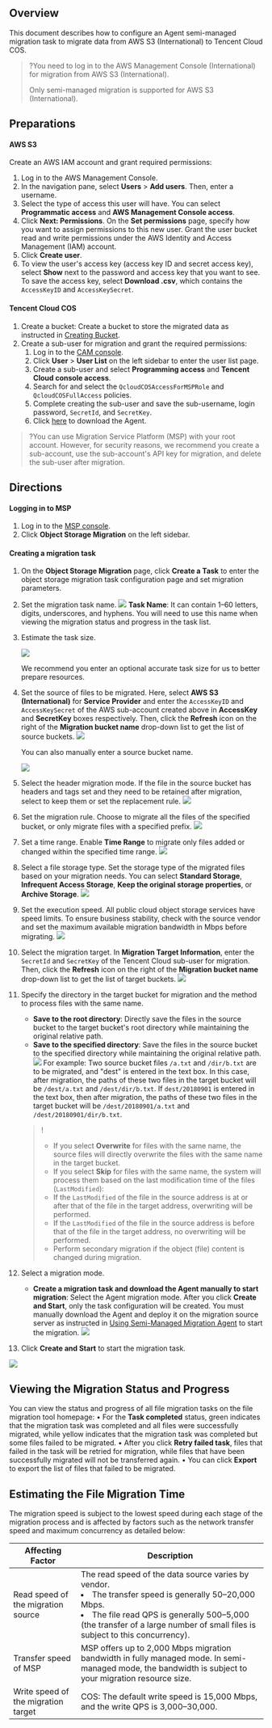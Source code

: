 
## Overview


This document describes how to configure an Agent semi-managed migration task to migrate data from AWS S3 (International) to Tencent Cloud COS.

>?You need to log in to the AWS Management Console (International) for migration from AWS S3 (International).
>
>Only semi-managed migration is supported for AWS S3 (International).



## Preparations
#### AWS S3
Create an AWS IAM account and grant required permissions:
1.	Log in to the AWS Management Console.
2.	In the navigation pane, select **Users** > **Add users**. Then, enter a username.
3.	Select the type of access this user will have. You can select **Programmatic access** and **AWS Management Console access**.
4.	Click **Next: Permissions**. On the **Set permissions** page, specify how you want to assign permissions to this new user. Grant the user bucket read and write permissions under the AWS Identity and Access Management (IAM) account.
5.	Click **Create user**.
6.	To view the user's access key (access key ID and secret access key), select **Show** next to the password and access key that you want to see. To save the access key, select **Download .csv**, which contains the `AccessKeyID` and `AccessKeySecret`.

#### Tencent Cloud COS
1. Create a bucket:
Create a bucket to store the migrated data as instructed in [Creating Bucket](https://intl.cloud.tencent.com/document/product/436/13309).
2. Create a sub-user for migration and grant the required permissions:
	1. Log in to the [CAM console](https://console.cloud.tencent.com/cam/overview).
	2. Click **User** > **User List** on the left sidebar to enter the user list page.
	3. Create a sub-user and select **Programming access** and **Tencent Cloud console access**.
	4. Search for and select the `QcloudCOSAccessForMSPRole` and `QcloudCOSFullAccess` policies.
	5. Complete creating the sub-user and save the sub-username, login password, `SecretId`, and `SecretKey`.
	6. Click [here](https://migrate-1256125716.cos.ap-guangzhou.myqcloud.com/agent/agent.zip) to download the Agent.


>?You can use Migration Service Platform (MSP) with your root account. However, for security reasons, we recommend you create a sub-account, use the sub-account's API key for migration, and delete the sub-user after migration.



## Directions

#### Logging in to MSP

1. Log in to the [MSP console](https://console.cloud.tencent.com/msp).
2. Click **Object Storage Migration** on the left sidebar.


#### Creating a migration task

1. On the **Object Storage Migration** page, click **Create a Task** to enter the object storage migration task configuration page and set migration parameters.

2. Set the migration task name.
   ![](https://qcloudimg.tencent-cloud.cn/raw/896762f3db5eede46e3437f054436854.png)
   **Task Name**: It can contain 1–60 letters, digits, underscores, and hyphens. You will need to use this name when viewing the migration status and progress in the task list.

3. Estimate the task size.

   ![](https://qcloudimg.tencent-cloud.cn/raw/0e2f9d5c9f184bb393275a60fa4d883b.png)

   We recommend you enter an optional accurate task size for us to better prepare resources.

4. Set the source of files to be migrated.
   Here, select **AWS S3 (International)** for **Service Provider** and enter the `AccessKeyID` and `AccessKeySecret` of the AWS sub-account created above in **AccessKey** and **SecretKey** boxes respectively. Then, click the **Refresh** icon on the right of the **Migration bucket name** drop-down list to get the list of source buckets.
   ![](https://qcloudimg.tencent-cloud.cn/raw/1742b30f6b9716c2594fdda4e0dcf392.png)

   You can also manually enter a source bucket name.

   ![](https://qcloudimg.tencent-cloud.cn/raw/f488a4bb7822f2827558eaff82050cbd.png)

5. Select the header migration mode.
   If the file in the source bucket has headers and tags set and they need to be retained after migration, select to keep them or set the replacement rule.
   ![](https://qcloudimg.tencent-cloud.cn/raw/1bf638155d723024dfcc6146f2f222af.png)

6. Set the migration rule.
   Choose to migrate all the files of the specified bucket, or only migrate files with a specified prefix.
   ![](https://qcloudimg.tencent-cloud.cn/raw/0bd1276c60d8c33b43ab4f1f244eac1e.png)

7. Set a time range.
   Enable **Time Range** to migrate only files added or changed within the specified time range.
   ![](https://qcloudimg.tencent-cloud.cn/raw/0c9a0904eb75298494eb98817ae2bd9c.png)

8. Select a file storage type.
   Set the storage type of the migrated files based on your migration needs. You can select **Standard Storage**, **Infrequent Access Storage**, **Keep the original storage properties**, or **Archive Storage**.
    ![](https://qcloudimg.tencent-cloud.cn/raw/0c7a24cd0b1a4531bd1d07351fc421fc.png)

9. Set the execution speed.
   All public cloud object storage services have speed limits. To ensure business stability, check with the source vendor and set the maximum available migration bandwidth in Mbps before migrating.
   ![](https://qcloudimg.tencent-cloud.cn/raw/59aab1e604aae6f72a4ea2fe2c334d94.png)

10. Select the migration target.
    In **Migration Target Information**, enter the `SecretId` and `SecretKey` of the Tencent Cloud sub-user for migration. Then, click the **Refresh** icon on the right of the **Migration bucket name** drop-down list to get the list of target buckets.
    ![](https://qcloudimg.tencent-cloud.cn/raw/4eae95aeaf3cd845286c9ef3d92ff030.png)

11. Specify the directory in the target bucket for migration and the method to process files with the same name.

     - **Save to the root directory**: Directly save the files in the source bucket to the target bucket's root directory while maintaining the original relative path.
     - **Save to the specified directory**: Save the files in the source bucket to the specified directory while maintaining the original relative path.
       ![](https://qcloudimg.tencent-cloud.cn/raw/5fa0fd94edbd4358a429b04b7ee6a766.png)
       For example:
       Two source bucket files `/a.txt` and `/dir/b.txt` are to be migrated, and "dest" is entered in the text box. In this case, after migration, the paths of these two files in the target bucket will be `/dest/a.txt` and `/dest/dir/b.txt`.
       If `dest/20180901` is entered in the text box, then after migration, the paths of these two files in the target bucket will be `/dest/20180901/a.txt` and `/dest/20180901/dir/b.txt`.

    >!
    >
    >- If you select **Overwrite** for files with the same name, the source files will directly overwrite the files with the same name in the target bucket.
    >- If you select **Skip** for files with the same name, the system will process them based on the last modification time of the files (`LastModified`):
    >  - If the `LastModified` of the file in the source address is at or after that of the file in the target address, overwriting will be performed.
    >  - If the `LastModified` of the file in the source address is before that of the file in the target address, no overwriting will be performed.
    >- Perform secondary migration if the object (file) content is changed during migration.

    

12. Select a migration mode.

     - **Create a migration task and download the Agent manually to start migration**: Select the Agent migration mode. After you click **Create and Start**, only the task configuration will be created. You must manually download the Agent and deploy it on the migration source server as instructed in [Using Semi-Managed Migration Agent](https://www.tencentcloud.com/document/product/1036/51593) to start the migration.
       ![](https://qcloudimg.tencent-cloud.cn/raw/c576ad5326ffacd914cc3ba08ba43613.png)

14. Click **Create and Start** to start the migration task.

![](https://qcloudimg.tencent-cloud.cn/raw/8de9b1313952da11cab45386021e5584.png)


## Viewing the Migration Status and Progress

You can view the status and progress of all file migration tasks on the file migration tool homepage:
•	For the **Task completed** status, green indicates that the migration task was completed and all files were successfully migrated, while yellow indicates that the migration task was completed but some files failed to be migrated.
•	After you click **Retry failed task**, files that failed in the task will be retried for migration, while files that have been successfully migrated will not be transferred again.
•	You can click **Export** to export the list of files that failed to be migrated.


## Estimating the File Migration Time

The migration speed is subject to the lowest speed during each stage of the migration process and is affected by factors such as the network transfer speed and maximum concurrency as detailed below:

| Affecting Factor | Description |
| ---------------------- | ------------------------------------------------------------ |
| Read speed of the migration source       | The read speed of the data source varies by vendor. <br><li>The transfer speed is generally 50–20,000 Mbps.<br><li>The file read QPS is generally 500–5,000 (the transfer of a large number of small files is subject to this concurrency). |
| Transfer speed of MSP     | MSP offers up to 2,000 Mbps migration bandwidth in fully managed mode. In semi-managed mode, the bandwidth is subject to your migration resource size. |
| Write speed of the migration target | COS: The default write speed is 15,000 Mbps, and the write QPS is 3,000–30,000. |

